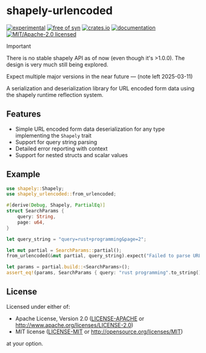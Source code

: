 # shapely-urlencoded

[![experimental](https://img.shields.io/badge/status-highly%20experimental-orange)](https://github.com/fasterthanlime/shapely)
[![free of syn](https://img.shields.io/badge/free%20of-syn-hotpink)](https://github.com/fasterthanlime/free-of-syn)
[![crates.io](https://img.shields.io/crates/v/shapely-urlencoded.svg)](https://crates.io/crates/shapely-urlencoded)
[![documentation](https://docs.rs/shapely-urlencoded/badge.svg)](https://docs.rs/shapely-urlencoded)
[![MIT/Apache-2.0 licensed](https://img.shields.io/crates/l/shapely-urlencoded.svg)](./LICENSE)

> [!IMPORTANT]
>
> There is no stable shapely API as of now (even though it's >1.0.0). The design
> is very much still being explored.
>
> Expect multiple major versions in the near future — (note left 2025-03-11)

A serialization and deserialization library for URL encoded form data using the shapely runtime reflection system.

## Features

- Simple URL encoded form data deserialization for any type implementing the `Shapely` trait
- Support for query string parsing
- Detailed error reporting with context
- Support for nested structs and scalar values

## Example

```rust
use shapely::Shapely;
use shapely_urlencoded::from_urlencoded;

#[derive(Debug, Shapely, PartialEq)]
struct SearchParams {
    query: String,
    page: u64,
}

let query_string = "query=rust+programming&page=2";

let mut partial = SearchParams::partial();
from_urlencoded(&mut partial, query_string).expect("Failed to parse URL encoded data");

let params = partial.build::<SearchParams>();
assert_eq!(params, SearchParams { query: "rust programming".to_string(), page: 2 });
```

## License

Licensed under either of:

- Apache License, Version 2.0 ([LICENSE-APACHE](LICENSE-APACHE) or http://www.apache.org/licenses/LICENSE-2.0)
- MIT license ([LICENSE-MIT](LICENSE-MIT) or http://opensource.org/licenses/MIT)

at your option.